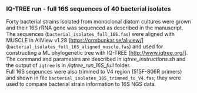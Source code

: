 ### IQ-TREE run - full 16S sequences of 40 bacterial isolates
Forty bacterial strains isolated from monoclonal diatom cultures were grown and their 16S rRNA gene was sequenced as described in the manuscript. The sequences (`bacterial_isolates_full_16S.fas`) were aligned with MUSCLE in AliView v1.28 [https://ormbunkar.se/aliview/] (`bacterial_isolates_full_16S_aligned_muscle.fas`) and used for constructing a ML phylogenetic tree with IQ-TREE [http://www.iqtree.org/]. The command and parameters are described in *iqtree_instructions.sh* and the output of `iqtree` is in */iqtree_run_16S_full* folder.  
Full 16S seqeunces were also trimmed to V4 region (515F-806R primers) and shown in file `bacterial_isolates_16S_trimmed_to_V4.fas`; they were used to compare bacterial strain information to 16S NGS data.
